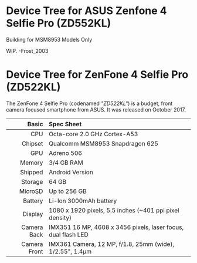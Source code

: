 # Device Tree for ASUS Zenfone 4 Selfie Pro (ZD552KL)

Building for MSM8953 Models Only

WIP. -Frost_2003

Device Tree for ZenFone 4 Selfie Pro (ZD522KL)
===========================================

The ZenFone 4 Selfie Pro (codenamed _"ZD522KL"_) is a budget, front camera focused smartphone from ASUS.
It was released on October 2017.

Basic   | Spec Sheet
-------:|:-------------------------
CPU     | Octa-core 2.0 GHz Cortex-A53
Chipset | Qualcomm MSM8953 Snapdragon 625
GPU     | Adreno 506
Memory  | 3/4 GB RAM
Shipped |Android Version | 7.1.1
Storage | 64 GB
MicroSD | Up to 256 GB
Battery | Li-Ion 3000mAh battery
Display | 1080 x 1920 pixels, 5.5 inches (~401 ppi pixel density)
Camera Back | IMX351 16 MP, 4608 x 3456 pixels, laser focus, dual flash LED
Camera Front | IMX361 Camera, 12 MP, f/1.8, 25mm (wide), 1/2.55", 1.4µm


